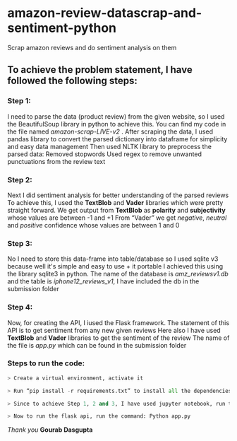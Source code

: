 # amazon-review-datascrap-and-sentiment-python
Scrap amazon reviews and do sentiment analysis on them


## To achieve the problem statement, I have followed the following steps:

### Step 1:
I need to parse the data (product review) from the given website, so I used the BeautifulSoup library in python to achieve this. You can find my code in the file named *amazon-scrap-LIVE-v2* .
After scraping the data, I used pandas library to convert the parsed dictionary into dataframe for simplicity and easy data management
Then used NLTK library to preprocess the parsed data:
Removed stopwords
Used regex to remove unwanted punctuations 
from the review text

### Step 2:
Next I did sentiment analysis for better understanding of the parsed reviews 
To achieve this, I used the **TextBlob** and  **Vader** libraries which were pretty straight forward. 
We get output from **TextBlob** as **polarity** and **subjectivity** whose values are between -1 and +1
From “Vader” we get *negative*, *neutral* and *positive* confidence whose values are between 1 and 0

### Step 3:
No I need to store this data-frame into table/database so I used sqlite v3 because well it's simple and easy to use + it portable 
I achieved this using the library sqlite3 in python. 
The name of the database is *amz_reviewsv1.db* and the table is *iphone12_reviews_v1*, I have included the db in the submission folder 

### Step 4:
Now, for creating the API, I iused the Flask framework. The statement of this API is to get sentiment from any new given reviews
Here also I have used **TextBlob** and **Vader** libraries to get the  sentiment of the review
The name of the file is *app.py* which can be found in the submission folder

### Steps to run the code: 
```python
> Create a virtual environment, activate it

> Run “pip install -r requirements.txt” to install all the dependencies

> Since to achieve Step 1, 2 and 3, I have used jupyter notebook, run the command : Jupyter notebook amazon-scrap-LIVE-v2.ipynb

> Now to run the flask api, run the command: Python app.py
```

*Thank you*
**Gourab Dasgupta**
